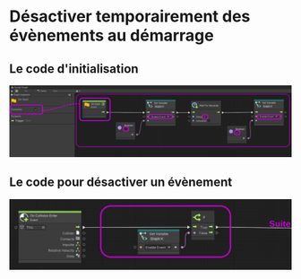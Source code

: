 # Désactiver temporairement des évènements au démarrage

## Le code d'initialisation

![Ce code assigne «False» à la variable «Enable Event» au démarrage, attend 2 secondes et ensuite assigne «True» à la variable «Enable Event»](./demarrage_desactiver.svg)

## Le code pour désactiver un évènement

![Ajoutez ce code entre votre évènement et la suite pour l'empécher de déclencher au démarrage](./desactiver_evenement.svg)